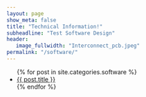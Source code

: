 ```yaml
---
layout: page
show_meta: false
title: "Technical Information!"
subheadline: "Test Software Design"
header:
   image_fullwidth: "Interconnect_pcb.jpeg"
permalink: "/software/"
---
```

<ul>
    {% for post in site.categories.software %}
    <li><a href="{{ site.url }}{{ site.baseurl }}{{ post.url }}">{{ post.title }}</a></li>
    {% endfor %}
</ul>